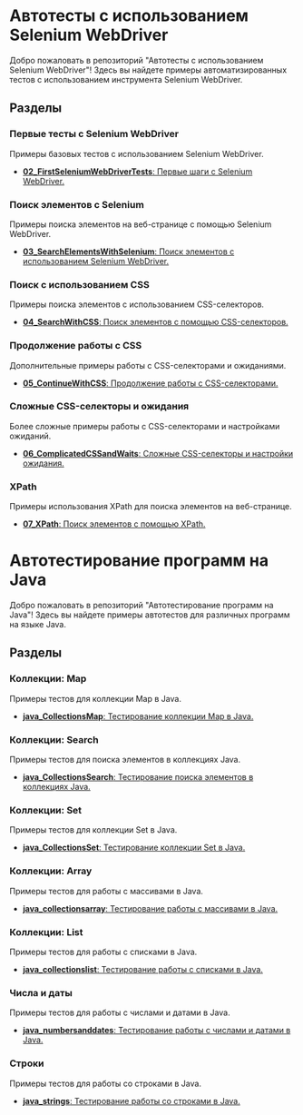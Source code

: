# Автотесты с использованием Selenium WebDriver


Добро пожаловать в репозиторий "Автотесты с использованием Selenium WebDriver"! Здесь вы найдете примеры автоматизированных тестов с использованием инструмента Selenium WebDriver.

## Разделы

### Первые тесты с Selenium WebDriver
Примеры базовых тестов с использованием Selenium WebDriver.

- [**02_FirstSeleniumWebDriverTests**: Первые шаги с Selenium WebDriver.](https://github.com/NickolayGorlanov/Java-automated-testing/tree/Java-automated-testing/WebSite-testing/02_FirstSeleniumWebDriverTests)

### Поиск элементов с Selenium
Примеры поиска элементов на веб-странице с помощью Selenium WebDriver.

- [**03_SearchElementsWithSelenium**: Поиск элементов с использованием Selenium WebDriver.](https://github.com/NickolayGorlanov/Java-automated-testing/tree/Java-automated-testing/WebSite-testing/03_SearchElementsWithSelenium)

### Поиск с использованием CSS
Примеры поиска элементов с использованием CSS-селекторов.

- [**04_SearchWithCSS**: Поиск элементов с помощью CSS-селекторов.](https://github.com/NickolayGorlanov/Java-automated-testing/tree/Java-automated-testing/WebSite-testing/04_SearchWithCSS)

### Продолжение работы с CSS
Дополнительные примеры работы с CSS-селекторами и ожиданиями.

- [**05_ContinueWithCSS**: Продолжение работы с CSS-селекторами.](https://github.com/NickolayGorlanov/Java-automated-testing/tree/Java-automated-testing/WebSite-testing/05_ContinueWithCSS)

### Сложные CSS-селекторы и ожидания
Более сложные примеры работы с CSS-селекторами и настройками ожиданий.

- [**06_ComplicatedCSSandWaits**: Сложные CSS-селекторы и настройки ожидания.](https://github.com/NickolayGorlanov/Java-automated-testing/tree/Java-automated-testing/WebSite-testing/06_ComplicatedCSSandWaits)

### XPath
Примеры использования XPath для поиска элементов на веб-странице.

- [**07_XPath**: Поиск элементов с помощью XPath.](https://github.com/NickolayGorlanov/Java-automated-testing/tree/Java-automated-testing/WebSite-testing/07_XPath)

# Автотестирование программ на Java

Добро пожаловать в репозиторий "Автотестирование программ на Java"! Здесь вы найдете примеры автотестов для различных программ на языке Java.

## Разделы

### Коллекции: Map
Примеры тестов для коллекции Map в Java.

- [**java_CollectionsMap**: Тестирование коллекции Map в Java.](https://github.com/NickolayGorlanov/Java-automated-testing/tree/Java-automated-testing/Java-programs-testing/java_CollectionsMap)

### Коллекции: Search
Примеры тестов для поиска элементов в коллекциях Java.

- [**java_CollectionsSearch**: Тестирование поиска элементов в коллекциях Java.](https://github.com/NickolayGorlanov/Java-automated-testing/tree/Java-automated-testing/Java-programs-testing/java_CollectionsSearch)

### Коллекции: Set
Примеры тестов для коллекции Set в Java.

- [**java_CollectionsSet**: Тестирование коллекции Set в Java.](https://github.com/NickolayGorlanov/Java-automated-testing/tree/Java-automated-testing/Java-programs-testing/java_CollectionsSet)

### Коллекции: Array
Примеры тестов для работы с массивами в Java.

- [**java_collectionsarray**: Тестирование работы с массивами в Java.](https://github.com/NickolayGorlanov/Java-automated-testing/tree/Java-automated-testing/Java-programs-testing/java_collectionsarray)

### Коллекции: List
Примеры тестов для работы с списками в Java.

- [**java_collectionslist**: Тестирование работы с списками в Java.](https://github.com/NickolayGorlanov/Java-automated-testing/tree/Java-automated-testing/Java-programs-testing/java_collectionslist)

### Числа и даты
Примеры тестов для работы с числами и датами в Java.

- [**java_numbersanddates**: Тестирование работы с числами и датами в Java.](https://github.com/NickolayGorlanov/Java-automated-testing/tree/Java-automated-testing/Java-programs-testing/java_numbersanddates)

### Строки
Примеры тестов для работы со строками в Java.

- [**java_strings**: Тестирование работы со строками в Java.](https://github.com/NickolayGorlanov/Java-automated-testing/tree/Java-automated-testing/Java-programs-testing/java_strings)



